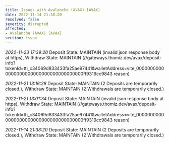 ```yaml
---
title: Issues with Avalanche (AVAX) [AVAX]
date: 2022-11-14 21:38:20
resolved: false
severity: disrupted
affected:
- Avalanche (AVAX) [AVAX]
section: issue
---
```


*2022-11-23 17:39:20* Deposit State: MAINTAIN (invalid json response body at https), Withdraw State: MAINTAIN (//gateways.thomiz.dev/avax/deposit-info?tokenId=tti_c34069d833433fa25ae97441&walletAddress=vite_00000000000000000000000000000000000000ff9319cc9843 reason)

*2022-11-21 13:16:28* Deposit State: MAINTAIN (2 Deposits are temporarily closed.), Withdraw State: MAINTAIN (2 Withdrawals are temporarily closed.)

*2022-11-21 13:01:34* Deposit State: MAINTAIN (invalid json response body at https), Withdraw State: MAINTAIN (//gateways.thomiz.dev/avax/deposit-info?tokenId=tti_c34069d833433fa25ae97441&walletAddress=vite_00000000000000000000000000000000000000ff9319cc9843 reason)

*2022-11-14 21:38:20* Deposit State: MAINTAIN (2 Deposits are temporarily closed.), Withdraw State: MAINTAIN (2 Withdrawals are temporarily closed.)